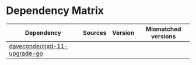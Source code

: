 # Dependency Matrix

Dependency | Sources | Version | Mismatched versions
---------- | ------- | ------- | -------------------
[daveconde/cjxd-11-upgrade-go](https://github.com/daveconde/cjxd-11-upgrade-go.git) |  | []() | 
